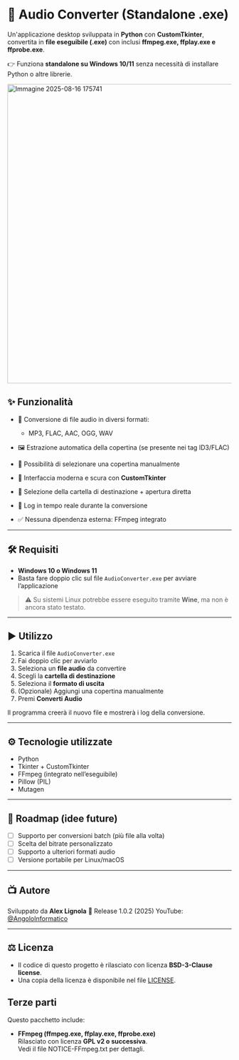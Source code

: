 # 🎵 Audio Converter (Standalone .exe)

Un'applicazione desktop sviluppata in **Python** con **CustomTkinter**, convertita in **file eseguibile (.exe)** con inclusi **ffmpeg.exe, ffplay.exe e ffprobe.exe**.

👉 Funziona **standalone su Windows 10/11** senza necessità di installare Python o altre librerie.

<img width="847" height="671" alt="Immagine 2025-08-16 175741" src="https://github.com/user-attachments/assets/9643fce3-eed3-46a5-8783-92860c04c4d2" />


## ✨ Funzionalità

* 🎼 Conversione di file audio in diversi formati:

  * MP3, FLAC, AAC, OGG, WAV
* 🖼️ Estrazione automatica della copertina (se presente nei tag ID3/FLAC)
* 📂 Possibilità di selezionare una copertina manualmente
* 🎨 Interfaccia moderna e scura con **CustomTkinter**
* 📁 Selezione della cartella di destinazione + apertura diretta
* 📜 Log in tempo reale durante la conversione
* ✅ Nessuna dipendenza esterna: FFmpeg integrato

---

## 🛠️ Requisiti

* **Windows 10 o Windows 11**
* Basta fare doppio clic sul file `AudioConverter.exe` per avviare l’applicazione

> ⚠️ Su sistemi Linux potrebbe essere eseguito tramite **Wine**, ma non è ancora stato testato.

---

## ▶️ Utilizzo

1. Scarica il file `AudioConverter.exe`
2. Fai doppio clic per avviarlo
3. Seleziona un **file audio** da convertire
4. Scegli la **cartella di destinazione**
5. Seleziona il **formato di uscita**
6. (Opzionale) Aggiungi una copertina manualmente
7. Premi **Converti Audio**

Il programma creerà il nuovo file e mostrerà i log della conversione.

---

## ⚙️ Tecnologie utilizzate

* Python
* Tkinter + CustomTkinter
* FFmpeg (integrato nell’eseguibile)
* Pillow (PIL)
* Mutagen

---

## 🚀 Roadmap (idee future)

* [ ] Supporto per conversioni batch (più file alla volta)
* [ ] Scelta del bitrate personalizzato
* [ ] Supporto a ulteriori formati audio
* [ ] Versione portabile per Linux/macOS

---

## 📺 Autore

Sviluppato da **Alex Lignola**
📌 Release 1.0.2 (2025)
YouTube: [@AngoloInformatico](https://www.youtube.com/@AngoloInformatico)

---

## ⚖️ Licenza

- Il codice di questo progetto è rilasciato con licenza **BSD-3-Clause license**.
- Una copia della licenza è disponibile nel file [LICENSE](LICENSE).

## Terze parti
Questo pacchetto include:
- **FFmpeg (ffmpeg.exe, ffplay.exe, ffprobe.exe)**  
  Rilasciato con licenza **GPL v2 o successiva**.  
  Vedi il file NOTICE-FFmpeg.txt per dettagli.  
 

